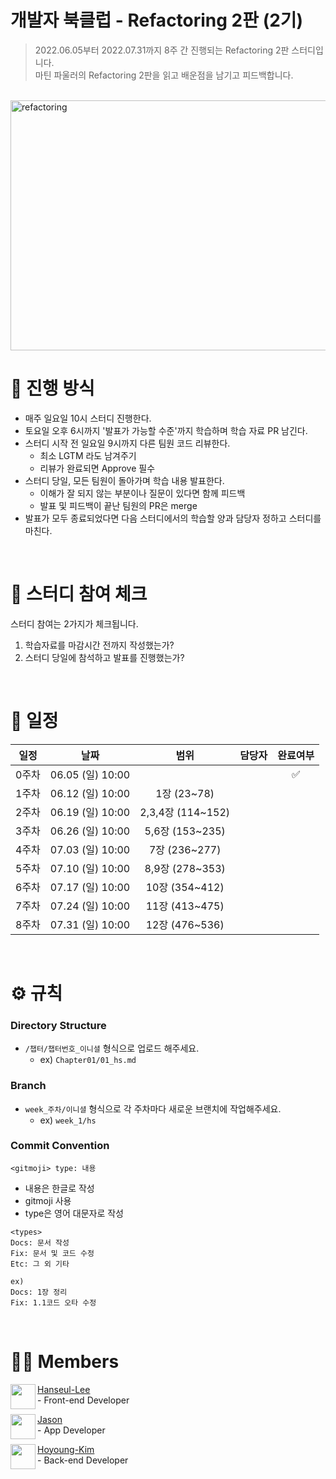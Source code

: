 
# 개발자 북클럽 - Refactoring 2판 (2기)

> 2022.06.05부터 2022.07.31까지 8주 간 진행되는 Refactoring 2판 스터디입니다. <br>
> 마틴 파울러의 Refactoring 2판을 읽고 배운점을 남기고 피드백합니다.
> 
<br>

<img src="https://user-images.githubusercontent.com/69497936/172034496-d7e74b1c-7a67-456f-a3fa-3ce9193d90a4.jpg" alt="refactoring" width="820" height="400">

<br>

# 📒 진행 방식
- 매주 일요일 10시 스터디 진행한다.
- 토요일 오후 6시까지 '발표가 가능할 수준'까지 학습하며 학습 자료 PR 남긴다.
- 스터디 시작 전 일요일 9시까지 다른 팀원 코드 리뷰한다.
  - 최소 LGTM 라도 남겨주기
  - 리뷰가 완료되면 Approve 필수
- 스터디 당일, 모든 팀원이 돌아가며 학습 내용 발표한다.
  - 이해가 잘 되지 않는 부분이나 질문이 있다면 함께 피드백
  - 발표 및 피드백이 끝난 팀원의 PR은 merge
- 발표가 모두 종료되었다면 다음 스터디에서의 학습할 양과 담당자 정하고 스터디를 마친다.

<br>

# 🚩 스터디 참여 체크
스터디 참여는 2가지가 체크됩니다. 

1. 학습자료를 마감시간 전까지 작성했는가? 
2. 스터디 당일에 참석하고 발표를 진행했는가?

<br>

# 📅 일정

|일정|날짜|범위|담당자|완료여부|
|:--:|:--:|:--:|:--:|:--:|
|0주차|06.05 (일) 10:00|||✅|
|1주차|06.12 (일) 10:00|1장 (23~78)|
|2주차|06.19 (일) 10:00|2,3,4장 (114~152)|
|3주차|06.26 (일) 10:00|5,6장 (153~235)|
|4주차|07.03 (일) 10:00|7장 (236~277)|
|5주차|07.10 (일) 10:00|8,9장 (278~353)|
|6주차|07.17 (일) 10:00|10장 (354~412)|
|7주차|07.24 (일) 10:00|11장 (413~475)|
|8주차|07.31 (일) 10:00|12장 (476~536)|


<br>

# ⚙ 규칙
### Directory Structure
- `/챕터/챕터번호_이니셜` 형식으로 업로드 해주세요.
  - ex) `Chapter01/01_hs.md`

### Branch
- `week_주차/이니셜` 형식으로 각 주차마다 새로운 브랜치에 작업해주세요.
  - ex) `week_1/hs`


### Commit Convention
`<gitmoji> type: 내용`
  - 내용은 한글로 작성
  - gitmoji 사용
  - type은 영어 대문자로 작성

  
```
<types>
Docs: 문서 작성
Fix: 문서 및 코드 수정
Etc: 그 외 기타

ex) 
Docs: 1장 정리
Fix: 1.1코드 오타 수정
```


<br>

# 🙋‍♀ Members

<img align="left" width="40" height="40" src="https://avatars.githubusercontent.com/u/69497936?v=4">

[Hanseul-Lee](https://github.com/hanseul-lee) <br> - Front-end Developer

<img align="left" width="40" height="40" src="https://avatars.githubusercontent.com/u/81757940?v=4">

[Jason](https://github.com/bisor0627) <br> - App Developer

<img align="left" width="40" height="40" src="https://avatars.githubusercontent.com/u/35159888?v=4">

[Hoyoung-Kim](https://github.com/youngseo-im) <br> - Back-end Developer

</br>
